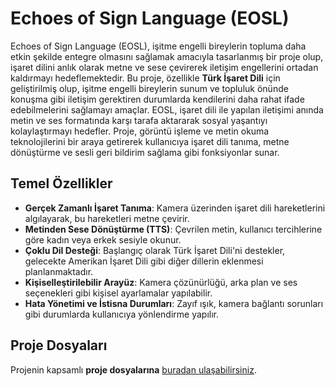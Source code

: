 # Echoes of Sign Language (EOSL)

Echoes of Sign Language (EOSL), işitme engelli bireylerin topluma daha etkin şekilde entegre olmasını sağlamak amacıyla tasarlanmış bir proje olup, işaret dilini anlık olarak metne ve sese çevirerek iletişim engellerini ortadan kaldırmayı hedeflemektedir. Bu proje, özellikle **Türk İşaret Dili** için geliştirilmiş olup, işitme engelli bireylerin sunum ve topluluk önünde konuşma gibi iletişim gerektiren durumlarda kendilerini daha rahat ifade edebilmelerini sağlamayı amaçlar. EOSL, işaret dili ile yapılan iletişimi anında metin ve ses formatında karşı tarafa aktararak sosyal yaşantıyı kolaylaştırmayı hedefler. Proje, görüntü işleme ve metin okuma teknolojilerini bir araya getirerek kullanıcıya işaret dili tanıma, metne dönüştürme ve sesli geri bildirim sağlama gibi fonksiyonlar sunar. 

## Temel Özellikler

- **Gerçek Zamanlı İşaret Tanıma**: Kamera üzerinden işaret dili hareketlerini algılayarak, bu hareketleri metne çevirir.
- **Metinden Sese Dönüştürme (TTS)**: Çevrilen metin, kullanıcı tercihlerine göre kadın veya erkek sesiyle okunur.
- **Çoklu Dil Desteği**: Başlangıç olarak Türk İşaret Dili'ni destekler, gelecekte Amerikan İşaret Dili gibi diğer dillerin eklenmesi planlanmaktadır.
- **Kişiselleştirilebilir Arayüz**: Kamera çözünürlüğü, arka plan ve ses seçenekleri gibi kişisel ayarlamalar yapılabilir.
- **Hata Yönetimi ve İstisna Durumları**: Zayıf ışık, kamera bağlantı sorunları gibi durumlarda kullanıcıya yönlendirme yapılır.

## Proje Dosyaları

Projenin kapsamlı **proje dosyalarına** [buradan ulaşabilirsiniz](https://drive.google.com/file/d/15EZXmzP0ZmsjDtnKt3NRyzHfXPVbAT2m/view).

